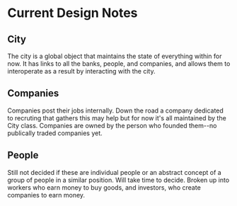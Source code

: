 # Current Design Notes

## City
The city is a global object that maintains the state of everything within for now. It has links to all the banks, people, and companies, and allows them to interoperate as a result by interacting with the city.

## Companies
Companies post their jobs internally. Down the road a company dedicated to recruting that gathers this may help but for now it's all maintained by the City class. Companies are owned by the person who founded them--no publically traded companies yet.

## People
Still not decided if these are individual people or an abstract concept of a group of people in a similar position. Will take time to decide. Broken up into workers who earn money to buy goods, and investors, who create companies to earn money.